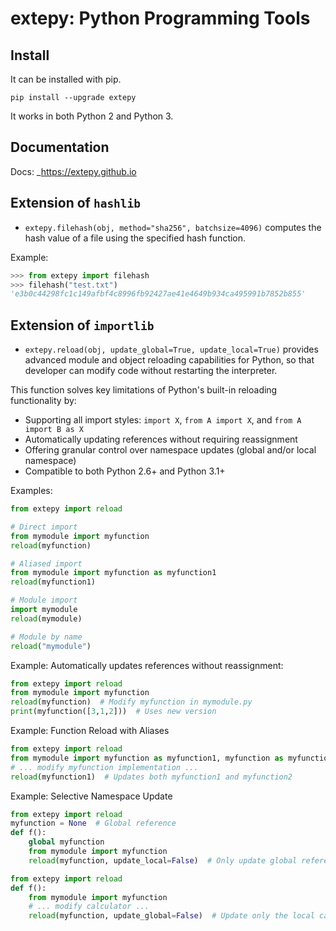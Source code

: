 # extepy: Python Programming Tools

## Install

It can be installed with pip.

```shell
pip install --upgrade extepy
```

It works in both Python 2 and Python 3.

## Documentation

Docs: _<https://extepy.github.io>

## Extension of `hashlib`

- `extepy.filehash(obj, method="sha256", batchsize=4096)` computes the hash value of a file using the specified hash function.

Example:

```python
>>> from extepy import filehash
>>> filehash("test.txt")
'e3b0c44298fc1c149afbf4c8996fb92427ae41e4649b934ca495991b7852b855'
```

## Extension of `importlib`

- `extepy.reload(obj, update_global=True, update_local=True)` provides advanced module and object reloading capabilities for Python, so that developer can modify code without restarting the interpreter.

This function solves key limitations of Python's built-in reloading functionality by:

- Supporting all import styles: `import X`, `from A import X`, and `from A import B as X`
- Automatically updating references without requiring reassignment
- Offering granular control over namespace updates (global and/or local namespace)
- Compatible to both Python 2.6+ and Python 3.1+

Examples:

```python
from extepy import reload

# Direct import
from mymodule import myfunction
reload(myfunction)

# Aliased import
from mymodule import myfunction as myfunction1
reload(myfunction1)

# Module import
import mymodule
reload(mymodule)

# Module by name
reload("mymodule")
```

Example: Automatically updates references without reassignment:

```python
from extepy import reload
from mymodule import myfunction
reload(myfunction)  # Modify myfunction in mymodule.py
print(myfunction([3,1,2]))  # Uses new version
```

Example: Function Reload with Aliases

```python
from extepy import reload
from mymodule import myfunction as myfunction1, myfunction as myfunction2
# ... modify myfunction implementation ...
reload(myfunction1)  # Updates both myfunction1 and myfunction2
```

Example: Selective Namespace Update

```python
from extepy import reload
myfunction = None  # Global reference
def f():
    global myfunction
    from mymodule import myfunction
    reload(myfunction, update_local=False)  # Only update global reference
```

```python
from extepy import reload
def f():
    from mymodule import myfunction
    # ... modify calculator ...
    reload(myfunction, update_global=False)  # Update only the local calc reference
```
